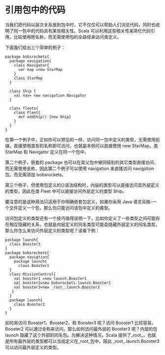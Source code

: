 # 引用包中的代码 #

当我们把代码以层次关系放到包中时，它不仅仅可以帮助人们浏览代码，同时也说明了同一包中的代码具有某些相关性。Scala 可以利用这些相关性来简化代码引用，比较使用短名称，而无需使用包的全路径来访问类定义。

下面我们给出三个简单的例子：

```
package bobsrockets{
  package navigation{
    class Navigator{
      var map =new StarMap   
    }
    class StarMap
  }
```

```
  class Ship {
    val nav= new navigation.Navigator
  }
```

```  
  class fleets{
    class Fleet{
      def addShip() {new Ship}
    }
  }
}
```

在第一个例子中，正如你可以预见的一样，访问同一包中定义的类型，无需使用前缀，直接使用类型的名称即可访问，也就是本例可以直接使用 new StarMap。类 StarMap 和 Navigator 定义在同一个包中。

第二个例子，嵌套的 package 也可以在其父包中被同级别的其它类型直接访问，而无需使用全称，因此第二个例子可以使用 navigation 来直接访问 navigation 包，而无需添加 bobsrockets。

第三个例子，但使用包定义的{}语法结构时，内层的类型可以直接访问其外层定义的类型，因此在类 Fleet 中可以直接访问外层定义的类型 Ship。

要注意的是这种用法只适用于你明确嵌套包定义，如果你采用 Java 语言风格-一个文件定义一个包，那么你只能访问该包中定义的类型。

访问包定义的类型还有一个技巧值得说明一下，比如你定义了一些类型之间可能存在相互隐藏的关系，也就是内层定义的同名类型可能会隐藏外层定义的同名类型，那么你怎么来访问外层定义的类型呢？请看下例：

```
package launch{
  class Booster3
}
package bobsrockets{
  package navigtion{
    package launch{
      class Booster1
  }
  class MissionControl{
    val booster1 =new launch.Booster1
    val booster2=new bobsrockets.launch.Booster2
    val booster3=new _root_.launch.Booster3
   }
  }
  package launch{
    class Booster2
  }
}
```

如何来访问 Booster1，Booster2，和 Booster3 呢？访问 Booster1 比较容易，Booster2 可以通过全称来访问。那么如何访问最外层的 Booster3 呢？内层的包 launch 隐藏了这个外部的同名包。为解决这种情况，Scala 提供了\_root\_，也就是所有最外层的类型都可以当成定义在\_root\_包中。因此 \_root\_.launch.Booster3 可以访问最外层定义的类型。 
